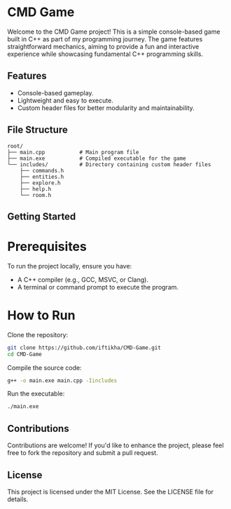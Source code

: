 # CMD Game  

Welcome to the CMD Game project! This is a simple console-based game built in C++ as part of my programming journey. The game features straightforward mechanics, aiming to provide a fun and interactive experience while showcasing fundamental C++ programming skills.  

## Features  
- Console-based gameplay.  
- Lightweight and easy to execute.  
- Custom header files for better modularity and maintainability.  

## File Structure  
```plaintext
root/
├── main.cpp           # Main program file
├── main.exe           # Compiled executable for the game
└── includes/          # Directory containing custom header files
    ├── commands.h    
    ├── entities.h
    ├── explore.h
    ├── help.h
    └── room.h
```

## Getting Started
# Prerequisites
To run the project locally, ensure you have:

 - A C++ compiler (e.g., GCC, MSVC, or Clang).
 - A terminal or command prompt to execute the program.
# How to Run
Clone the repository:
```bash
git clone https://github.com/iftikha/CMD-Game.git
cd CMD-Game
```
Compile the source code:
```bash
g++ -o main.exe main.cpp -Iincludes
```
Run the executable:
```bash
./main.exe
```
## Contributions
Contributions are welcome! If you'd like to enhance the project, please feel free to fork the repository and submit a pull request.

## License
This project is licensed under the MIT License. See the LICENSE file for details.

